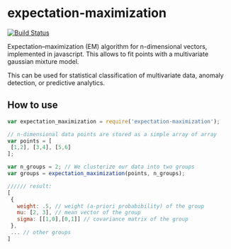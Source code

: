 # expectation-maximization

[![Build Status](https://travis-ci.org/lovasoa/expectation-maximization.svg?branch=master)](https://travis-ci.org/lovasoa/expectation-maximization)

Expectation–maximization (EM) algorithm for n-dimensional vectors, implemented in javascript.
This allows to fit points with a multivariate gaussian mixture model.

This can be used for statistical classification of multivariate data, anomaly
detection, or predictive analytics.

## How to use

 ```js
var expectation_maximization = require('expectation-maximization');

// n-dimensional data points are stored as a simple array of array
var points = [
  [1,2], [3,4], [5,6]
];

var n_groups = 2; // We clusterize our data into two groups
var groups = expectation_maximization(points, n_groups);

////// result:
[
  {
    weight: .5, // weight (a-priori probabibility) of the group
    mu: [2, 3], // mean vector of the group
    sigma: [[1,0],[0,1]] // covariance matrix of the group
  },
  ... // other groups
]
 ```
